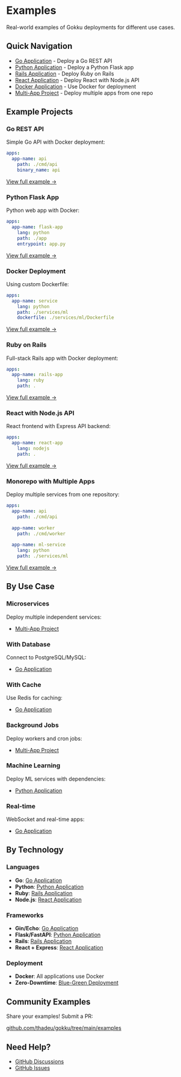 # Examples

Real-world examples of Gokku deployments for different use cases.

## Quick Navigation

- [Go Application](/examples/go-app) - Deploy a Go REST API
- [Python Application](/examples/python-app) - Deploy a Python Flask app
- [Rails Application](/examples/rails-app) - Deploy Ruby on Rails
- [React Application](/examples/react-app) - Deploy React with Node.js API
- [Docker Application](/examples/docker-app) - Use Docker for deployment
- [Multi-App Project](/examples/multi-app) - Deploy multiple apps from one repo

## Example Projects

### Go REST API

Simple Go API with Docker deployment:

```yaml
apps:
  app-name: api
    path: ./cmd/api
    binary_name: api
```

[View full example →](/examples/go-app)

### Python Flask App

Python web app with Docker:

```yaml
apps:
  app-name: flask-app
    lang: python
    path: ./app
    entrypoint: app.py
```

[View full example →](/examples/python-app)

### Docker Deployment

Using custom Dockerfile:

```yaml
apps:
  app-name: service
    lang: python
    path: ./services/ml
    dockerfile: ./services/ml/Dockerfile
```

[View full example →](/examples/docker-app)

### Ruby on Rails

Full-stack Rails app with Docker deployment:

```yaml
apps:
  app-name: rails-app
    lang: ruby
    path: .
```

[View full example →](/examples/rails-app)

### React with Node.js API

React frontend with Express API backend:

```yaml
apps:
  app-name: react-app
    lang: nodejs
    path: .
```

[View full example →](/examples/react-app)

### Monorepo with Multiple Apps

Deploy multiple services from one repository:

```yaml
apps:
  app-name: api
    path: ./cmd/api
  
  app-name: worker
    path: ./cmd/worker
  
  app-name: ml-service
    lang: python
    path: ./services/ml
```

[View full example →](/examples/multi-app)

## By Use Case

### Microservices

Deploy multiple independent services:
- [Multi-App Project](/examples/multi-app)

### With Database

Connect to PostgreSQL/MySQL:
- [Go Application](/examples/go-app#with-database)

### With Cache

Use Redis for caching:
- [Go Application](/examples/go-app#with-redis)

### Background Jobs

Deploy workers and cron jobs:
- [Multi-App Project](/examples/multi-app#background-workers)

### Machine Learning

Deploy ML services with dependencies:
- [Python Application](/examples/python-app#machine-learning)

### Real-time

WebSocket and real-time apps:
- [Go Application](/examples/go-app#websockets)


## By Technology

### Languages

- **Go**: [Go Application](/examples/go-app)
- **Python**: [Python Application](/examples/python-app)
- **Ruby**: [Rails Application](/examples/rails-app)
- **Node.js**: [React Application](/examples/react-app)

### Frameworks

- **Gin/Echo**: [Go Application](/examples/go-app)
- **Flask/FastAPI**: [Python Application](/examples/python-app)
- **Rails**: [Rails Application](/examples/rails-app)
- **React + Express**: [React Application](/examples/react-app)

### Deployment

- **Docker**: All applications use Docker
- **Zero-Downtime**: [Blue-Green Deployment](/guide/blue-green-deployment)

## Community Examples

Share your examples! Submit a PR:

[github.com/thadeu/gokku/tree/main/examples](https://github.com/thadeu/gokku/tree/main/examples)

## Need Help?

- [GitHub Discussions](https://github.com/thadeu/gokku/discussions)
- [GitHub Issues](https://github.com/thadeu/gokku/issues)

